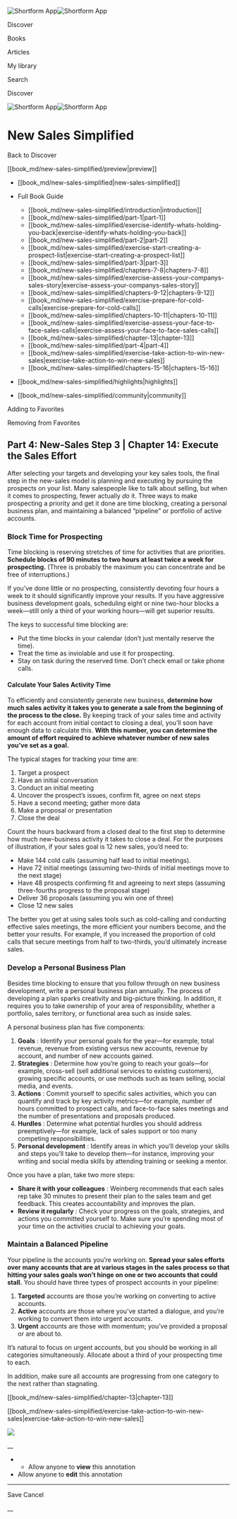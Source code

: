 ![Shortform App](/img/logo.36a2399e.svg)![Shortform App](/img/logo-dark.70c1b072.svg)

Discover

Books

Articles

My library

Search

Discover

![Shortform App](/img/logo.36a2399e.svg)![Shortform App](/img/logo-dark.70c1b072.svg)

# New Sales Simplified

Back to Discover

[[book_md/new-sales-simplified/preview|preview]]

  * [[book_md/new-sales-simplified|new-sales-simplified]]
  * Full Book Guide

    * [[book_md/new-sales-simplified/introduction|introduction]]
    * [[book_md/new-sales-simplified/part-1|part-1]]
    * [[book_md/new-sales-simplified/exercise-identify-whats-holding-you-back|exercise-identify-whats-holding-you-back]]
    * [[book_md/new-sales-simplified/part-2|part-2]]
    * [[book_md/new-sales-simplified/exercise-start-creating-a-prospect-list|exercise-start-creating-a-prospect-list]]
    * [[book_md/new-sales-simplified/part-3|part-3]]
    * [[book_md/new-sales-simplified/chapters-7-8|chapters-7-8]]
    * [[book_md/new-sales-simplified/exercise-assess-your-companys-sales-story|exercise-assess-your-companys-sales-story]]
    * [[book_md/new-sales-simplified/chapters-9-12|chapters-9-12]]
    * [[book_md/new-sales-simplified/exercise-prepare-for-cold-calls|exercise-prepare-for-cold-calls]]
    * [[book_md/new-sales-simplified/chapters-10-11|chapters-10-11]]
    * [[book_md/new-sales-simplified/exercise-assess-your-face-to-face-sales-calls|exercise-assess-your-face-to-face-sales-calls]]
    * [[book_md/new-sales-simplified/chapter-13|chapter-13]]
    * [[book_md/new-sales-simplified/part-4|part-4]]
    * [[book_md/new-sales-simplified/exercise-take-action-to-win-new-sales|exercise-take-action-to-win-new-sales]]
    * [[book_md/new-sales-simplified/chapters-15-16|chapters-15-16]]
  * [[book_md/new-sales-simplified/highlights|highlights]]
  * [[book_md/new-sales-simplified/community|community]]



Adding to Favorites 

Removing from Favorites 

## Part 4: New-Sales Step 3 | Chapter 14: Execute the Sales Effort

After selecting your targets and developing your key sales tools, the final step in the new-sales model is planning and executing by pursuing the prospects on your list. Many salespeople like to talk about selling, but when it comes to prospecting, fewer actually _do_ it. Three ways to make prospecting a priority and get it done are time blocking, creating a personal business plan, and maintaining a balanced “pipeline” or portfolio of active accounts.

### Block Time for Prospecting

Time blocking is reserving stretches of time for activities that are priorities. **Schedule blocks of 90 minutes to two hours at least twice a week for prospecting.** (Three is probably the maximum you can concentrate and be free of interruptions.)

If you’ve done little or no prospecting, consistently devoting four hours a week to it should significantly improve your results. If you have aggressive business development goals, scheduling eight or nine two-hour blocks a week—still only a third of your working hours—will get superior results.

The keys to successful time blocking are:

  * Put the time blocks in your calendar (don’t just mentally reserve the time).
  * Treat the time as inviolable and use it for prospecting.
  * Stay on task during the reserved time. Don’t check email or take phone calls.



#### Calculate Your Sales Activity Time

To efficiently and consistently generate new business, **determine how much sales activity it takes you to generate a sale from the beginning of the process to the close.** By keeping track of your sales time and activity for each account from initial contact to closing a deal, you’ll soon have enough data to calculate this. **With this number, you can determine the amount of effort required to achieve whatever number of new sales you’ve set as a goal.**

The typical stages for tracking your time are:

  1. Target a prospect
  2. Have an initial conversation
  3. Conduct an initial meeting
  4. Uncover the prospect’s issues, confirm fit, agree on next steps
  5. Have a second meeting; gather more data
  6. Make a proposal or presentation
  7. Close the deal



Count the hours backward from a closed deal to the first step to determine how much new-business activity it takes to close a deal. For the purposes of illustration, if your sales goal is 12 new sales, you’d need to:

  * Make 144 cold calls (assuming half lead to initial meetings). 
  * Have 72 initial meetings (assuming two-thirds of initial meetings move to the next stage)
  * Have 48 prospects confirming fit and agreeing to next steps (assuming three-fourths progress to the proposal stage)
  * Deliver 36 proposals (assuming you win one of three)
  * Close 12 new sales



The better you get at using sales tools such as cold-calling and conducting effective sales meetings, the more efficient your numbers become, and the better your results. For example, if you increased the proportion of cold calls that secure meetings from half to two-thirds, you’d ultimately increase sales.

### Develop a Personal Business Plan

Besides time blocking to ensure that you follow through on new business development, write a personal business plan annually. The process of developing a plan sparks creativity and big-picture thinking. In addition, it requires you to take ownership of your area of responsibility, whether a portfolio, sales territory, or functional area such as inside sales.

A personal business plan has five components:

  1. **Goals** : Identify your personal goals for the year—for example, total revenue, revenue from existing versus new accounts, revenue by account, and number of new accounts gained.
  2. **Strategies** : Determine how you’re going to reach your goals—for example, cross-sell (sell additional services to existing customers), growing specific accounts, or use methods such as team selling, social media, and events.
  3. **Actions** : Commit yourself to specific sales activities, which you can quantify and track by key activity metrics—for example, number of hours committed to prospect calls, and face-to-face sales meetings and the number of presentations and proposals produced.
  4. **Hurdles** : Determine what potential hurdles you should address preemptively—for example, lack of sales support or too many competing responsibilities.
  5. **Personal development** : Identify areas in which you’ll develop your skills and steps you’ll take to develop them—for instance, improving your writing and social media skills by attending training or seeking a mentor.



Once you have a plan, take two more steps:

  * **Share it with your colleagues** : Weinberg recommends that each sales rep take 30 minutes to present their plan to the sales team and get feedback. This creates accountability and improves the plan.
  * **Review it regularly** : Check your progress on the goals, strategies, and actions you committed yourself to. Make sure you’re spending most of your time on the activities crucial to achieving your goals. 



### Maintain a Balanced Pipeline

Your pipeline is the accounts you’re working on. **Spread your sales efforts over many accounts that are at various stages in the sales process so that hitting your sales goals won’t hinge on one or two accounts that could stall.** You should have three types of prospect accounts in your pipeline:

  1. **Targeted** accounts are those you’re working on converting to active accounts.
  2. **Active** accounts are those where you’ve started a dialogue, and you’re working to convert them into urgent accounts.
  3. **Urgent** accounts are those with momentum; you’ve provided a proposal or are about to.



It’s natural to focus on urgent accounts, but you should be working in all categories simultaneously. Allocate about a third of your prospecting time to each.

In addition, make sure all accounts are progressing from one category to the next rather than stagnating.

[[book_md/new-sales-simplified/chapter-13|chapter-13]]

[[book_md/new-sales-simplified/exercise-take-action-to-win-new-sales|exercise-take-action-to-win-new-sales]]

![](https://bat.bing.com/action/0?ti=56018282&Ver=2&mid=66a3f3c9-108f-44a7-ba0e-9a98888949e6&sid=f30c5e70639211ee87d33f0876d93783&vid=f30c9700639211eeb3a75d830392c94f&vids=0&msclkid=N&pi=0&lg=en-US&sw=800&sh=600&sc=24&nwd=1&tl=Shortform%20%7C%20Book&p=https%3A%2F%2Fwww.shortform.com%2Fapp%2Fbook%2Fnew-sales-simplified%2Fpart-4&r=&lt=347&evt=pageLoad&sv=1&rn=788457)

__

  *   * Allow anyone to **view** this annotation
  * Allow anyone to **edit** this annotation



* * *

Save Cancel

__



